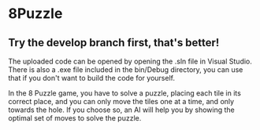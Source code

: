 # 8Puzzle

## Try the develop branch first, that's better!

The uploaded code can be opened by opening the .sln file in Visual Studio. There is also a .exe file included in the bin/Debug directory, you can use that if you don't want to build the code for yourself.

In the 8 Puzzle game, you have to solve a puzzle, placing each tile in its correct place, and you can only move the tiles one at a time, and only towards the hole. If you choose so, an AI will help you by showing the optimal set of moves to solve the puzzle.
